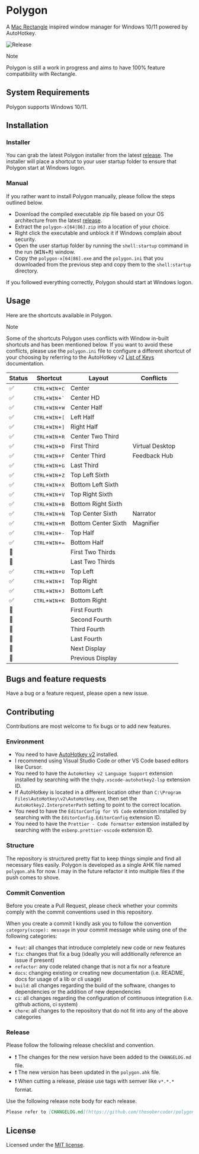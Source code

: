 # Polygon

A [Mac Rectangle](https://github.com/rxhanson/Rectangle) inspired window manager for Windows 10/11 powered by AutoHotkey.

![Release](https://github.com/thesobercoder/polygon/actions/workflows/release.yml/badge.svg)

> [!NOTE]
> Polygon is still a work in progress and aims to have 100% feature compatibility with Rectangle.

## System Requirements

Polygon supports Windows 10/11.

## Installation

### Installer

You can grab the latest Polygon installer from the latest [release](https://github.com/thesobercoder/polygon/releases/latest). The installer will place a shortcut to your user startup folder to ensure that Polygon start at Windows logon.

### Manual

If you rather want to install Polygon manually, please follow the steps outlined below.

- Download the compiled executable zip file based on your OS architecture from the latest [release](https://github.com/thesobercoder/polygon/releases/latest).
- Extract the `polygon-x[64|86].zip` into a location of your choice.
- Right click the executable and unblock it if Windows complain about security.
- Open the user startup folder by running the `shell:startup` command in the run (<kbd>WIN</kbd>+<kbd>R</kbd>) window.
- Copy the `polygon-x[64|86].exe` and the `polygon.ini` that you downloaded from the previous step and copy them to the `shell:startup` directory.

If you followed everything correctly, Polygon should start at Windows logon.

## Usage

Here are the shortcuts available in Polygon.

> [!NOTE]
> Some of the shortcuts Polygon uses conflicts with Window in-built shortcuts and has been mentioned below. If you want to avoid these conflicts, please use the `polygon.ini` file to configure a different shortcut of your choosing by referring to the AutoHotkey v2 [List of Keys](https://www.autohotkey.com/docs/v2/KeyList.htm) documentation.

| Status             | Shortcut                                    | Layout              | Conflicts       |
| ------------------ | ------------------------------------------- | ------------------- | --------------- |
| :white_check_mark: | <kbd>CTRL</kbd>+<kbd>WIN</kbd>+<kbd>C</kbd> | Center              |
| :white_check_mark: | <kbd>CTRL</kbd>+<kbd>WIN</kbd>+<kbd>`</kbd> | Center HD           |                 |
| :white_check_mark: | <kbd>CTRL</kbd>+<kbd>WIN</kbd>+<kbd>W</kbd> | Center Half         |                 |
| :white_check_mark: | <kbd>CTRL</kbd>+<kbd>WIN</kbd>+<kbd>[</kbd> | Left Half           |                 |
| :white_check_mark: | <kbd>CTRL</kbd>+<kbd>WIN</kbd>+<kbd>]</kbd> | Right Half          |                 |
| :white_check_mark: | <kbd>CTRL</kbd>+<kbd>WIN</kbd>+<kbd>R</kbd> | Center Two Third    |                 |
| :white_check_mark: | <kbd>CTRL</kbd>+<kbd>WIN</kbd>+<kbd>D</kbd> | First Third         | Virtual Desktop |
| :white_check_mark: | <kbd>CTRL</kbd>+<kbd>WIN</kbd>+<kbd>F</kbd> | Center Third        | Feedback Hub    |
| :white_check_mark: | <kbd>CTRL</kbd>+<kbd>WIN</kbd>+<kbd>G</kbd> | Last Third          |                 |
| :white_check_mark: | <kbd>CTRL</kbd>+<kbd>WIN</kbd>+<kbd>Z</kbd> | Top Left Sixth      |                 |
| :white_check_mark: | <kbd>CTRL</kbd>+<kbd>WIN</kbd>+<kbd>X</kbd> | Bottom Left Sixth   |                 |
| :white_check_mark: | <kbd>CTRL</kbd>+<kbd>WIN</kbd>+<kbd>V</kbd> | Top Right Sixth     |                 |
| :white_check_mark: | <kbd>CTRL</kbd>+<kbd>WIN</kbd>+<kbd>B</kbd> | Bottom Right Sixth  |                 |
| :white_check_mark: | <kbd>CTRL</kbd>+<kbd>WIN</kbd>+<kbd>N</kbd> | Top Center Sixth    | Narrator        |
| :white_check_mark: | <kbd>CTRL</kbd>+<kbd>WIN</kbd>+<kbd>M</kbd> | Bottom Center Sixth | Magnifier       |
| :white_check_mark: | <kbd>CTRL</kbd>+<kbd>WIN</kbd>+<kbd>-</kbd> | Top Half            |                 |
| :white_check_mark: | <kbd>CTRL</kbd>+<kbd>WIN</kbd>+<kbd>=</kbd> | Bottom Half         |                 |
| :construction:     |                                             | First Two Thirds    |                 |
| :construction:     |                                             | Last Two Thirds     |                 |
| :white_check_mark: | <kbd>CTRL</kbd>+<kbd>WIN</kbd>+<kbd>U</kbd> | Top Left            |                 |
| :white_check_mark: | <kbd>CTRL</kbd>+<kbd>WIN</kbd>+<kbd>I</kbd> | Top Right           |                 |
| :white_check_mark: | <kbd>CTRL</kbd>+<kbd>WIN</kbd>+<kbd>J</kbd> | Bottom Left         |                 |
| :white_check_mark: | <kbd>CTRL</kbd>+<kbd>WIN</kbd>+<kbd>K</kbd> | Bottom Right        |                 |
| :construction:     |                                             | First Fourth        |                 |
| :construction:     |                                             | Second Fourth       |                 |
| :construction:     |                                             | Third Fourth        |                 |
| :construction:     |                                             | Last Fourth         |                 |
| :construction:     |                                             | Next Display        |                 |
| :construction:     |                                             | Previous Display    |                 |

## Bugs and feature requests

Have a bug or a feature request, please open a new issue.

## Contributing

Contributions are most welcome to fix bugs or to add new features.

### Environment

- You need to have [AutoHotkey v2](https://github.com/AutoHotkey/AutoHotkey) installed.
- I recommend using Visual Studio Code or other VS Code based editors like Cursor.
- You need to have the `AutoHotkey v2 Language Support` extension installed by searching with the `thqby.vscode-autohotkey2-lsp` extension ID.
- If AutoHotkey is located in a different location other than `C:\Program Files\AutoHotkey\v2\AutoHotkey.exe`, then set the `AutoHotkey2.InterpreterPath` setting to point to the correct location.
- You need to have the `EditorConfig for VS Code` extension installed by searching with the `EditorConfig.EditorConfig` extension ID.
- You need to have the `Prettier - Code formatter` extension installed by searching with the `esbenp.prettier-vscode` extension ID.

### Structure

The repository is structured pretty flat to keep things simple and find all necessary files easily. Polygon is developed as a single AHK file named `polygon.ahk` for now. I may in the future refactor it into multiple files if the push comes to shove.

### Commit Convention

Before you create a Pull Request, please check whether your commits comply with the commit conventions used in this repository.

When you create a commit I kindly ask you to follow the convention `category(scope): message` in your commit message while using one of the following categories:

- `feat`: all changes that introduce completely new code or new features
- `fix`: changes that fix a bug (ideally you will additionally reference an issue if present)
- `refactor`: any code related change that is not a fix nor a feature
- `docs`: changing existing or creating new documentation (i.e. README, docs for usage of a lib or cli usage)
- `build`: all changes regarding the build of the software, changes to dependencies or the addition of new dependencies
- `ci`: all changes regarding the configuration of continuous integration (i.e. github actions, ci system)
- `chore`: all changes to the repository that do not fit into any of the above categories

### Release

Please follow the following release checklist and convention.

- :exclamation: The changes for the new version have been added to the `CHANGELOG.md` file.
- :exclamation: The new version has been updated in the `polygon.ahk` file.
- :exclamation: When cutting a release, please use tags with semver like `v*.*.*` format.

Use the following release note body for each release.

```md
Please refer to [CHANGELOG.md](https://github.com/thesobercoder/polygon/blob/main/CHANGELOG.md) for details.
```

## License

Licensed under the [MIT license](https://github.com/thesobercoder/polygon/blob/main/LICENSE).
